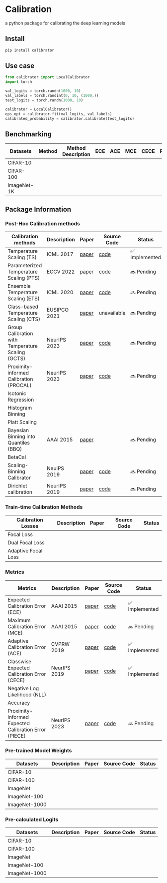 # Calibration
a python package for calibrating the deep learning models

## Install
```sh
pip install calibrator
```


## Use case
```python
from calibrator import LocalCalibrator
import torch

val_logits = torch.randn(1000, 10)
val_labels = torch.randint(0, 10, (1000,))
test_logits = torch.randn(1000, 10)

calibrator = LocalCalibrator()
eps_opt = calibrator.fit(val_logits, val_labels)
calibrated_probability = calibrator.calibrate(test_logits)
```

## Benchmarking
| Datasets | Method | Method Description | ECE | ACE | MCE | CECE | PIECE |
| ------------------ | ----------- | ---------- | ---------- |  -------- | ---------- |  -------- | ---------- |
| CIFAR-10 |   |   |   |   |   |   |
| CIFAR-100 |   |   |   |   |   |   |
| ImageNet-1K |   |   |   |   |   |   |

## Package Information
### Post-Hoc Calibration methods
| Calibration methods | Description | Paper | Source Code | Status |
| ------------------ | ----------- | ---------- | ---------- | -------- |
| Temperature Scaling (TS) | ICML 2017 | [paper](https://arxiv.org/abs/1706.04599) | [code](https://github.com/gpleiss/temperature_scaling/blob/master/temperature_scaling.py) | ✅ Implemented |
| Parameterized Temperature Scaling (PTS) | ECCV 2022 | [paper](https://arxiv.org/abs/2102.12182) | [ code](https://github.com/tochris/pts-uncertainty) | 🔜 Pending |
| Ensemble Temperature Scaling (ETS) | ICML 2020 | [paper](https://proceedings.mlr.press/v119/zhang20k.html) | [code](https://github.com/yashchandra/ensemble-calibration) | 🔜 Pending |
| Class-based Temperature Scaling (CTS) | EUSIPCO 2021 | [paper](https://ieeexplore.ieee.org/document/9616219) | unavailable | 🔜 Pending |
| Group Calibration with Temperature Scaling (GCTS)| NeurIPS 2023 | [paper](https://arxiv.org/abs/2306.04985) | [code](https://github.com/ThyrixYang/group_calibration) | 🔜 Pending |
| Proximity-informed Calibration (PROCAL) | NeurIPS 2023 | [paper](https://arxiv.org/abs/2306.04590) | [code](https://github.com/MiaoXiong2320/ProximityBias-Calibration) | 🔜 Pending |
| Isotonic Regression |   |   |   |   |
| Histogram Binning |   |   |   |   |
| Platt Scaling |   |   |   |   |
| Bayesian Binning into Quantiles (BBQ) | AAAI 2015 | [paper](https://ojs.aaai.org/index.php/AAAI/article/view/9602) |  | 🔜 Pending |
| BetaCal |   |   |   |   |
| Scaling-Binning Calibrator | NeuIPS 2019 | [paper](https://arxiv.org/pdf/1909.10155) | [code](https://pypi.org/project/uncertainty-calibration/) | 🔜 Pending |
| Dirichlet calibration |  NeurIPS 2019 |  [paper](https://arxiv.org/abs/1910.12656) | [code](https://github.com/dirichletcal/experiments_neurips) | 🔜 Pending |


### Train-time Calibration Methods
| Calibration Losses | Description | Paper | Source Code | Status |
| ------------------ | ----------- | ---------- | ---------- | -------- |
| Focal Loss |   |   |   |   |
| Dual Focal Loss |   |   |   |   |
| Adaptive Focal Loss |   |   |   |   |



### Metrics
| Metrics | Description | Paper | Source Code | Status |
| ------------------ | ----------- | ---------- | ---------- | -------- |
| Expected Calibration Error (ECE) | AAAI 2015 | [paper](https://ojs.aaai.org/index.php/AAAI/article/view/9602) | [code](https://github.com/torrvision/focal_calibration/blob/main/Metrics/metrics.py) | ✅ Implemented |
| Maximum Calibration Error (MCE) | AAAI 2015 | [paper](https://ojs.aaai.org/index.php/AAAI/article/view/9602) | [code](https://github.com/torrvision/focal_calibration/blob/main/Metrics/metrics.py) | 🔜 Pending |
| Adaptive Calibration Error (ACE) | CVPRW 2019 | [paper](https://openaccess.thecvf.com/content_CVPRW_2019/papers/Uncertainty%20and%20Robustness%20in%20Deep%20Visual%20Learning/Nixon_Measuring_Calibration_in_Deep_Learning_CVPRW_2019_paper.pdf) | [code](https://github.com/torrvision/focal_calibration/blob/main/Metrics/metrics.py) | ✅ Implemented |
| Classwise Expected Calibration Error (CECE) | NeurIPS 2019 | [paper](https://arxiv.org/abs/1910.12656) | [code](https://github.com/torrvision/focal_calibration/blob/main/Metrics/metrics.py) | ✅ Implemented |
| Negative Log Likelihood (NLL) |   |   |   |   |
| Accuracy |   |   |   |   |
| Proximity-informed Expected Calibration Error (PIECE) | NeurIPS 2023 | [paper](https://arxiv.org/abs/2306.04590) | [code](https://github.com/MiaoXiong2320/ProximityBias-Calibration) | 🔜 Pending |

### Pre-trained Model Weights
| Datasets | Description | Paper | Source Code | Status |
| ------------------ | ----------- | ---------- | ---------- | -------- |
| CIFAR-10 |   |   |   |   |
| CIFAR-100 |   |   |   |   |
| ImageNet |   |   |   |   |
| ImageNet-100 |   |   |   |   |
| ImageNet-1000 |   |   |   |   |

### Pre-calculated Logits
| Datasets | Description | Paper | Source Code | Status |
| ------------------ | ----------- | ---------- | ---------- | -------- |
| CIFAR-10 |   |   |   |   |
| CIFAR-100 |   |   |   |   |
| ImageNet |   |   |   |   |
| ImageNet-100 |   |   |   |   |
| ImageNet-1000 |   |   |   |   |

